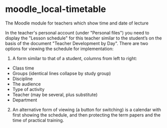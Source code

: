# moodle_local-timetable
The Moodle module for teachers which show time and date of lecture

In the teacher's personal account (under "Personal files") you need to display the "Lesson schedule" for this teacher similar to the student’s on the basis of the document "Teacher Development by Day".
 There are two options for viewing the schedule for implementation:
 1. A form similar to that of a student, columns from left to right:
 - Class time
 - Groups (identical lines collapse by study group)
 - Discipline
 - The audience
 - Type of activity
 - Teacher (may be several, plus substitute)
 - Department
 2. An alternative form of viewing (a button for switching) is a calendar with first showing the schedule, and then protecting the term papers and the time of practical training.
